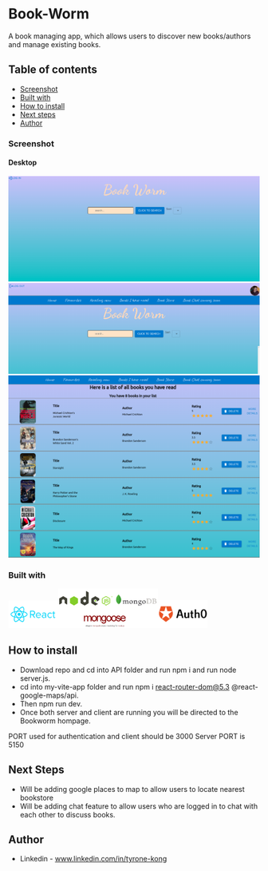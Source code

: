 # Book-Worm

A book managing app, which allows users to discover new books/authors and manage existing books. 
## Table of contents

  - [Screenshot](#screenshot)
  - [Built with](#built-with)
  - [How to install](#how-to-install)
  - [Next steps](#next-steps)
- [Author](#author)


### Screenshot

#### Desktop

![](./images/bookwormscreenshot1.png)
![](./images/bookwormscreenshot2.png)
![](./images/bookwormscreenshot3.png)



### Built with

<img src="./images/react-logo.jpg" width="100"/><img src="./images/backend.png" width="200"/><img src="./images/auth0.png" width="100"/>

## How to install

* Download repo and cd into API folder and run npm i and run node server.js.
*  cd into my-vite-app folder and run npm i react-router-dom@5.3 @react-google-maps/api.
* Then npm run dev.
* Once both server and client are running you will be directed to the Bookworm hompage.




PORT used for authentication and client should be 3000
Server PORT is 5150

## Next Steps
* Will be adding google places to map to allow users to locate nearest bookstore
* Will be adding chat feature to allow users who are logged in to chat with each other to discuss books.



## Author

- Linkedin - www.linkedin.com/in/tyrone-kong
